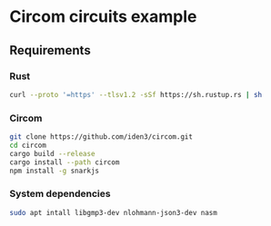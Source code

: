 # Circom circuits example

## Requirements

### Rust

```bash
curl --proto '=https' --tlsv1.2 -sSf https://sh.rustup.rs | sh
```

### Circom

```bash
git clone https://github.com/iden3/circom.git
cd circom
cargo build --release
cargo install --path circom
npm install -g snarkjs
```

### System dependencies

```bash
sudo apt intall libgmp3-dev nlohmann-json3-dev nasm
```
